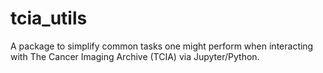 # tcia_utils
A package to simplify common tasks one might perform when interacting with The Cancer Imaging Archive (TCIA) via Jupyter/Python.
